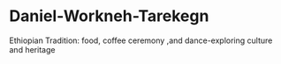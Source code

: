 # Daniel-Workneh-Tarekegn
Ethiopian Tradition: food, coffee ceremony ,and dance-exploring culture and heritage
